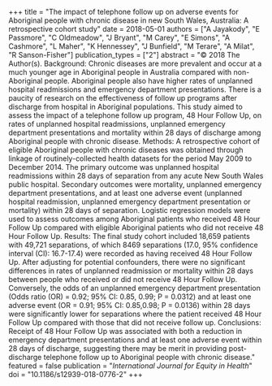 +++
title = "The impact of telephone follow up on adverse events for Aboriginal people with chronic disease in new South Wales, Australia: A retrospective cohort study"
date = 2018-05-01
authors = ["A Jayakody", "E Passmore", "C Oldmeadow", "J Bryant", "M Carey", "E Simons", "A Cashmore", "L Maher", "K Hennessey", "J Bunfield", "M Terare", "A Milat", "R Sanson-Fisher"]
publication_types = ["2"]
abstract = "© 2018 The Author(s). Background: Chronic diseases are more prevalent and occur at a much younger age in Aboriginal people in Australia compared with non-Aboriginal people. Aboriginal people also have higher rates of unplanned hospital readmissions and emergency department presentations. There is a paucity of research on the effectiveness of follow up programs after discharge from hospital in Aboriginal populations. This study aimed to assess the impact of a telephone follow up program, 48 Hour Follow Up, on rates of unplanned hospital readmissions, unplanned emergency department presentations and mortality within 28 days of discharge among Aboriginal people with chronic disease. Methods: A retrospective cohort of eligible Aboriginal people with chronic diseases was obtained through linkage of routinely-collected health datasets for the period May 2009 to December 2014. The primary outcome was unplanned hospital readmissions within 28 days of separation from any acute New South Wales public hospital. Secondary outcomes were mortality, unplanned emergency department presentations, and at least one adverse event (unplanned hospital readmission, unplanned emergency department presentation or mortality) within 28 days of separation. Logistic regression models were used to assess outcomes among Aboriginal patients who received 48 Hour Follow Up compared with eligible Aboriginal patients who did not receive 48 Hour Follow Up. Results: The final study cohort included 18,659 patients with 49,721 separations, of which 8469 separations (17.0, 95% confidence interval (CI): 16.7-17.4) were recorded as having received 48 Hour Follow Up. After adjusting for potential confounders, there were no significant differences in rates of unplanned readmission or mortality within 28 days between people who received or did not receive 48 Hour Follow Up. Conversely, the odds of an unplanned emergency department presentation (Odds ratio (OR) = 0.92; 95% CI: 0.85, 0.99; P = 0.0312) and at least one adverse event (OR = 0.91; 95% CI: 0.85,0.98; P = 0.0136) within 28 days were significantly lower for separations where the patient received 48 Hour Follow Up compared with those that did not receive follow up. Conclusions: Receipt of 48 Hour Follow Up was associated with both a reduction in emergency department presentations and at least one adverse event within 28 days of discharge, suggesting there may be merit in providing post-discharge telephone follow up to Aboriginal people with chronic disease."
featured = false
publication = "*International Journal for Equity in Health*"
doi = "10.1186/s12939-018-0776-2"
+++

